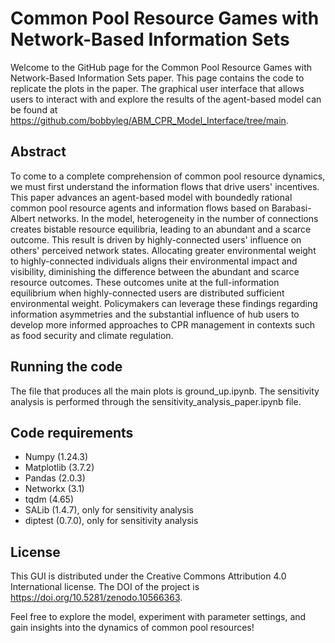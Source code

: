 # Common Pool Resource Games with Network-Based Information Sets

Welcome to the GitHub page for the Common Pool Resource Games with Network-Based Information Sets paper. This page contains the code to replicate the plots in the paper. The graphical user interface that allows users to interact with and explore the results of the agent-based model can be found at https://github.com/bobbyleg/ABM_CPR_Model_Interface/tree/main.

## Abstract

To come to a complete comprehension of common pool resource dynamics, we must first understand the information flows that drive users' incentives. This paper advances an agent-based model with boundedly rational common pool resource agents and information flows based on Barabasi-Albert networks. In the model, heterogeneity in the number of connections creates bistable resource equilibria, leading to an abundant and a scarce outcome. This result is driven by highly-connected users' influence on others' perceived network states. Allocating greater environmental weight to highly-connected individuals aligns their environmental impact and visibility, diminishing the difference between the abundant and scarce resource outcomes. These outcomes unite at the full-information equilibrium when highly-connected users are distributed sufficient environmental weight. Policymakers can leverage these findings regarding information asymmetries and the substantial influence of hub users to develop more informed approaches to CPR management in contexts such as food security and climate regulation. 

## Running the code

The file that produces all the main plots is ground_up.ipynb. The sensitivity analysis is performed through the sensitivity_analysis_paper.ipynb file. 

## Code requirements

-	Numpy (1.24.3)
-	Matplotlib (3.7.2)
-	Pandas (2.0.3)
-	Networkx (3.1)
-	tqdm (4.65)
-	SALib (1.4.7), only for sensitivity analysis
-	diptest (0.7.0), only for sensitivity analysis

## License

This GUI is distributed under the Creative Commons Attribution 4.0 International license.
The DOI of the project is https://doi.org/10.5281/zenodo.10566363.

Feel free to explore the model, experiment with parameter settings, and gain insights into the dynamics of common pool resources!
